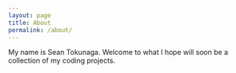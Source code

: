 ```yaml
---
layout: page
title: About
permalink: /about/
---
```


My name is Sean Tokunaga. Welcome to what I hope will soon be a collection of my coding projects.

